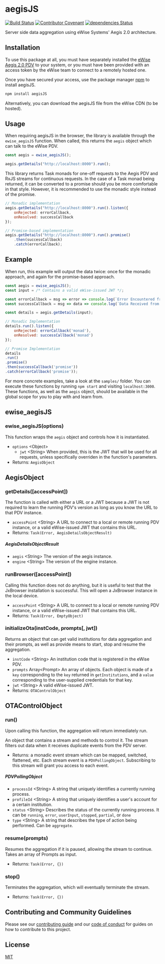 # aegisJS

[![Build Status](https://travis-ci.org/ewise-systems/aegisJS.svg?branch=develop)](https://travis-ci.org/ewise-systems/aegisJS) [![Contributor Covenant](https://img.shields.io/badge/Contributor%20Covenant-v1.4%20adopted-ff69b4.svg)](code-of-conduct.md) [![dependencies Status](https://david-dm.org/ewise-systems/aegisJS/status.svg)](https://david-dm.org/ewise-systems/aegisJS)

Server side data aggregation using eWise Systems' Aegis 2.0 architecture.

## Installation

To use this package at all, you must have separately installed the [eWise Aegis 2.0 PDV](https://www.ewise.com/) to your system, or you must have been provided with an access token by the eWise team to connect to a remotely hosted one.

Once you have secured your access, use the package manager [npm](https://www.npmjs.com/) to install aegisJS.

```bash
npm install aegisJS
```

Alternatively, you can download the aegisJS file from the eWise CDN (to be hosted).

## Usage

When requiring aegisJS in the browser, the library is available through the `ewise_aegisJS` function. When called, this returns the `aegis` object which can talk to the eWise PDV.

```javascript
const aegis = ewise_aegisJS();

aegis.getDetails("http://localhost:8000").run();
```

This library returns Task monads for one-off requests to the Aegis PDV and RxJS streams for continuous requests. In the case of a Task monad being returned, it can be converted to a promise should you be more comfortable in that style. However, it is recommended to use the monadic style instead of the promise.

```javascript
// Monadic implementation
aegis.getDetails("http://localhost:8000").run().listen({
    onRejected: errorCallback,
    onResolved: successCallback
});

// Promise-based implementation
aegis.getDetails("http://localhost:8000").run().promise()
    .then(successCallback)
    .catch(errorCallback);
```

## Example

When run, this example will output the data twice: once for the monadic approach, and again for the promise-based approach.

```javascript
const aegis = ewise_aegisJS();
const input = /* Contains a valid eWise-issued JWT */;

const errorCallback = msg => error => console.log(`Error Encountered from ${msg}:`, error);
const successCallback = msg => data => console.log(`Data Received from ${msg}:`, data);

const details = aegis.getDetails(input);

// Monadic Implementation
details.run().listen({
    onRejected: errorCallback('monad'),
    onResolved: successCallback('monad')
});

// Promise Implementation
details
.run()
.promise()
.then(successCallback('promise'))
.catch(errorCallback('promise'));
```

For more concrete examples, take a look at the `samples/` folder. You can execute these functions by running `npm start` and visiting `localhost:3000`. These functions, as well as the `aegis` object, should be available in the global scope for you to play with and learn from.

## ewise_aegisJS

### ewise_aegisJS(options)

This function wraps the `aegis` object and controls how it is instantiated.

* `options` \<Object>
  * `jwt` \<String> When provided, this is the JWT that will be used for all requests, unless specifically overriden in the function's parameters.
* Returns: `AegisObject`

## AegisObject

### getDetails([accessPoint])

The function is called with either a URL or a JWT because a JWT is not required to learn the running PDV's version as long as you know the URL to that PDV instance.

* `accessPoint` \<String> A URL to connect to a local or remote running PDV instance, or a valid eWise-issued JWT that contains this URL.
* Returns: `Task(Error, AegisDetailsObjectResult)`

##### AegisDetailsObjectResult
* `aegis` \<String> The version of the aegis instance.
* `engine` \<String> The version of the engine instance.

### runBrowser([accessPoint])

Calling this function does not do anything, but it is useful to test that the JxBrowser installation is successful. This will open a JxBrowser instance in the local device.

* `accessPoint` \<String> A URL to connect to a local or remote running PDV instance, or a valid eWise-issued JWT that contains this URL.
* Returns: `Task(Error, EmptyObject)`

### initializeOta(instCode, prompts[, jwt])

Returns an object that can get valid institutions for data aggregation and their prompts, as well as provide means to start, stop and resume the aggregation.

* `instCode` \<String> An institution code that is registered in the eWise PDV.
* `prompts` Array\<Prompt> An array of objects. Each object is made of a `key` corresponding to the `key` returned in `getInstitutions`, and a `value` corresponding to the user-supplied credentials for that key.
* `jwt` \<String> A valid eWise-issued JWT.
* Returns: `OTAControlObject`

## OTAControlObject

### run()

Upon calling this function, the aggregation will return immediately run.

An object that contains a stream and methods to control it. The stream filters out data when it receives duplicate events from the PDV server.

* Returns: a monadic event stream which can be mapped, switched, flattened, etc. Each stream event is a `PDVPollingObject`. Subscribing to this stream will grant you access to each event.

##### PDVPollingObject
* `processId` \<String> A string that uniquely identifies a currently running process.
* `profileId` \<String> A string that uniquely identifies a user's account for a certain institution.
* `status` \<String> Describes the status of the currently running process. It can be `running`, `error`, `userInput`, `stopped`, `partial`, or `done`
* `type` \<String> A string that describes the type of action being performed. Can be `aggregate`.

### resume(prompts)

Resumes the aggregation if it is paused, allowing the stream to continue. Takes an array of Prompts as input.

* Returns: `Task(Error, {})`

### stop()

Terminates the aggregation, which will eventually terminate the stream.

* Returns: `Task(Error, {})`

## Contributing and Community Guidelines
Please see our [contributing guide](https://github.com/ewise-systems/aegisJS/blob/develop/CONTRIBUTING.md) and our [code of conduct](https://github.com/ewise-systems/aegisJS/blob/develop/CODE_OF_CONDUCT.md) for guides on how to contribute to this project.

## License
[MIT](https://github.com/ewise-systems/aegisJS/blob/develop/LICENSE)